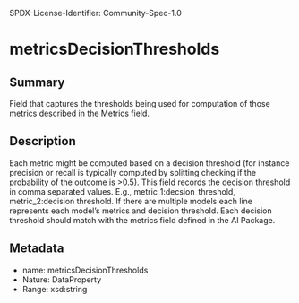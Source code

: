 SPDX-License-Identifier: Community-Spec-1.0

# metricsDecisionThresholds

## Summary
Field that captures the thresholds being used for computation of those metrics described in the Metrics field. 

## Description

Each metric might be computed based on a decision threshold (for instance precision or recall is typically computed by splitting checking if the probability of the outcome is >0.5). This field records the decision threshold in comma separated values. E.g., metric_1:decsion_threshold, metric_2:decision threshold. If there are multiple models each line represents each model’s metrics and decision threshold. Each decision threshold should match with the metrics field defined in the AI Package.

## Metadata

- name: metricsDecisionThresholds
- Nature: DataProperty
- Range: xsd:string
